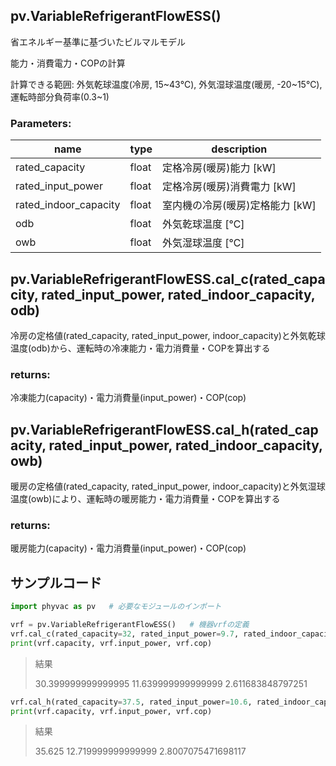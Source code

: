 ## pv.VariableRefrigerantFlowESS()

省エネルギー基準に基づいたビルマルモデル

能力・消費電力・COPの計算

計算できる範囲: 外気乾球温度(冷房, 15~43℃), 外気湿球温度(暖房, -20~15℃), 運転時部分負荷率(0.3~1)

### Parameters:

| name                  | type  | description                     |
| --------------------- | ----- | ------------------------------- |
| rated_capacity        | float | 定格冷房(暖房)能力 [kW]         |
| rated_input_power     | float | 定格冷房(暖房)消費電力 [kW]     |
| rated_indoor_capacity | float | 室内機の冷房(暖房)定格能力 [kW] |
| odb                   | float | 外気乾球温度 [℃]                |
| owb                   | float | 外気湿球温度 [℃]                |

## pv.VariableRefrigerantFlowESS.cal_c(rated_capacity, rated_input_power, rated_indoor_capacity, odb)

冷房の定格値(rated_capacity, rated_input_power, indoor_capacity)と外気乾球温度(odb)から、運転時の冷凍能力・電力消費量・COPを算出する

### returns:

冷凍能力(capacity)・電力消費量(input_power)・COP(cop)

## pv.VariableRefrigerantFlowESS.cal_h(rated_capacity, rated_input_power, rated_indoor_capacity, owb)

暖房の定格値(rated_capacity, rated_input_power, indoor_capacity)と外気湿球温度(owb)により、運転時の暖房能力・電力消費量・COPを算出する

### returns:

暖房能力(capacity)・電力消費量(input_power)・COP(cop)

## **サンプルコード**

```python
import phyvac as pv   # 必要なモジュールのインポート

vrf = pv.VariableRefrigerantFlowESS()   # 機器vrfの定義
vrf.cal_c(rated_capacity=32, rated_input_power=9.7, rated_indoor_capacity=32, odb=35)   # 冷房の計算
print(vrf.capacity, vrf.input_power, vrf.cop)
```

> 結果
>
> 30.399999999999995 11.639999999999999 2.611683848797251

```python
vrf.cal_h(rated_capacity=37.5, rated_input_power=10.6, rated_indoor_capacity=37.5, owb=6)   # 暖房の計算
print(vrf.capacity, vrf.input_power, vrf.cop)
```

> 結果
>
> 35.625 12.719999999999999 2.8007075471698117